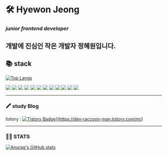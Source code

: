 # 🛠 Hyewon Jeong
### _junior frontend developer_
개발에 진심인 작은 개발자 정혜원입니다.
---
## 📚 stack
[![Top Langs](https://github-readme-stats.vercel.app/api/top-langs/?username=wonny-won&layout=compact)](https://github.com/wonny-won/github-readme-stats)

<img src="https://img.shields.io/badge/badge/html-E34F26?style=flat-square&logo=html5&logoColor=white"/>  <img src="https://img.shields.io/badge/css-1572B6?style=flat-square&logo=css3&logoColor=white"/> <img src="https://img.shields.io/badge/JavaScript-F7DF1E?style=flat-square&logo=javascript&logoColor=white"/>  <img src="https://img.shields.io/badge/React-61DAFB?style=flat-square&logo=react&logoColor=white"/> <img src="https://img.shields.io/badge/Next.js-000000?style=flat-square&logo=next.js&logoColor=white"/> <img src="https://img.shields.io/badge/TypeScript-3178C6?style=flat-square&logo=typescript&logoColor=white"/> <img src="https://img.shields.io/badge/StyledComponent-DB7093?style=flat-square&logo=styled-components&logoColor=white"/> <img src="https://img.shields.io/badge/GraphQL-E10098?style=flat-square&logo=graphql&logoColor=white"/> <img src="https://img.shields.io/badge/ApolloClient-311C87?style=flat-square&logo=apollographql&logoColor=white"/> <img src="https://img.shields.io/badge/docker-2496ED?style=flat-square&logo=docker&logoColor=white"/> <img src="https://img.shields.io/badge/AWS-232F3E?style=flat-square&logo=amazonaws&logoColor=white"/> <img src="https://img.shields.io/badge/Firebase-FFCA28?style=flat-square&logo=firebase&logoColor=white"/> 


---
### 🖍 study Blog 
tistory : <a href="https://dev-raccoon-man.tistory.com/m/">![Tistory Badge](https://img.shields.io/badge/📘%20Study%20Blog-eb531f?style=flat&logoColor=white)](https://dev-raccoon-man.tistory.com/m/)</a>

---

### 👏🏻  STATS 

[![Anurag's GitHub stats](https://github-readme-stats.vercel.app/api?username=wonny-won)](https://github.com/wonny-won/github-readme-stats)

